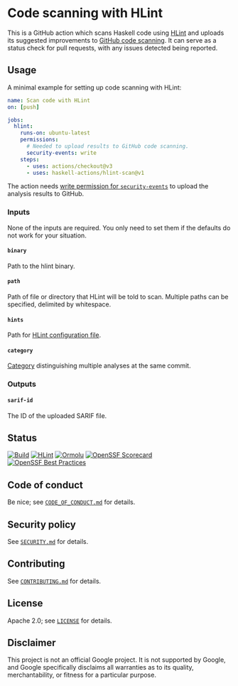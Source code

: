 # Code scanning with HLint

This is a GitHub action which scans Haskell code using [HLint]
and uploads its suggested improvements to [GitHub code scanning].
It can serve as a status check for pull requests,
with any issues detected being reported.

## Usage

A minimal example for setting up code scanning with HLint:

```yaml
name: Scan code with HLint
on: [push]

jobs:
  hlint:
    runs-on: ubuntu-latest
    permissions:
      # Needed to upload results to GitHub code scanning.
      security-events: write
    steps:
      - uses: actions/checkout@v3
      - uses: haskell-actions/hlint-scan@v1
```

The action needs [write permission for `security-events`] to upload
the analysis results to GitHub.

### Inputs

None of the inputs are required.
You only need to set them if the defaults do not work for your situation.

#### `binary`

Path to the hlint binary.

#### `path`

Path of file or directory that HLint will be told to scan.
Multiple paths can be specified, delimited by whitespace.

#### `hints`

Path for [HLint configuration file].

#### `category`

[Category] distinguishing multiple analyses at the same commit.

### Outputs

#### `sarif-id`

The ID of the uploaded SARIF file.

## Status

[![Build](https://github.com/haskell-actions/hlint-scan/actions/workflows/build.yaml/badge.svg)](https://github.com/haskell-actions/hlint-scan/actions/workflows/build.yaml)
[![HLint](https://github.com/haskell-actions/hlint-scan/actions/workflows/hlint.yaml/badge.svg)](https://github.com/haskell-actions/hlint-scan/actions/workflows/hlint.yaml)
[![Ormolu](https://github.com/haskell-actions/hlint-scan/actions/workflows/ormolu.yaml/badge.svg)](https://github.com/haskell-actions/hlint-scan/actions/workflows/ormolu.yaml)
[![OpenSSF
Scorecard](https://api.securityscorecards.dev/projects/github.com/haskell-actions/hlint-scan/badge)](https://api.securityscorecards.dev/projects/github.com/haskell-actions/hlint-scan)
[![OpenSSF Best Practices](https://bestpractices.coreinfrastructure.org/projects/7237/badge)](https://bestpractices.coreinfrastructure.org/projects/7237)

## Code of conduct

Be nice; see [`CODE_OF_CONDUCT.md`](docs/CODE_OF_CONDUCT.md) for details.

## Security policy

See [`SECURITY.md`](docs/SECURITY.md) for details.

## Contributing

See [`CONTRIBUTING.md`](docs/CONTRIBUTING.md) for details.

## License

Apache 2.0; see [`LICENSE`](LICENSE) for details.

## Disclaimer

This project is not an official Google project. It is not supported by Google,
and Google specifically disclaims all warranties as to its quality,
merchantability, or fitness for a particular purpose.


[Category]: https://docs.github.com/en/code-security/code-scanning/automatically-scanning-your-code-for-vulnerabilities-and-errors/customizing-code-scanning#configuring-a-category-for-the-analysis

[GitHub code scanning]: https://docs.github.com/en/code-security/code-scanning/automatically-scanning-your-code-for-vulnerabilities-and-errors/about-code-scanning

[HLint]: https://github.com/ndmitchell/hlint

[HLint configuration file]: https://github.com/ndmitchell/hlint#customizing-the-hints

[haskell/actions/hlint-setup]: https://github.com/haskell/actions/tree/main/hlint-setup

[haskell/actions/hlint-run]: https://github.com/haskell/actions/tree/main/hlint-run

[write permission for `security-events`]: https://docs.github.com/en/rest/code-scanning#upload-an-analysis-as-sarif-data
